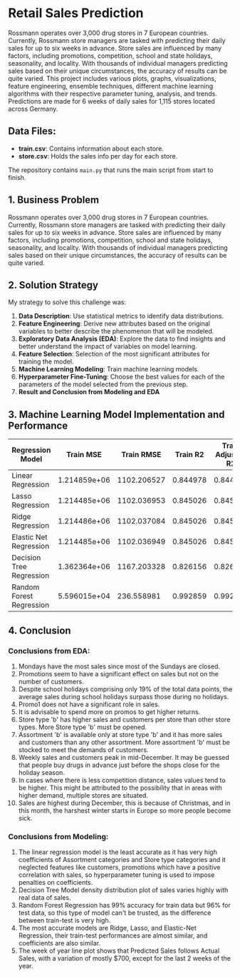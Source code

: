 # Retail Sales Prediction

Rossmann operates over 3,000 drug stores in 7 European countries. Currently, Rossmann store managers are tasked with predicting their daily sales for up to six weeks in advance. Store sales are influenced by many factors, including promotions, competition, school and state holidays, seasonality, and locality. With thousands of individual managers predicting sales based on their unique circumstances, the accuracy of results can be quite varied. This project includes various plots, graphs, visualizations, feature engineering, ensemble techniques, different machine learning algorithms with their respective parameter tuning, analysis, and trends. Predictions are made for 6 weeks of daily sales for 1,115 stores located across Germany.

## Data Files:

- **train.csv**: Contains information about each store.
- **store.csv**: Holds the sales info per day for each store.

The repository contains `main.py` that runs the main script from start to finish.

## 1. Business Problem

Rossmann operates over 3,000 drug stores in 7 European countries. Currently, Rossmann store managers are tasked with predicting their daily sales for up to six weeks in advance. Store sales are influenced by many factors, including promotions, competition, school and state holidays, seasonality, and locality. With thousands of individual managers predicting sales based on their unique circumstances, the accuracy of results can be quite varied.

## 2. Solution Strategy

My strategy to solve this challenge was:

1. **Data Description**: Use statistical metrics to identify data distributions.
2. **Feature Engineering**: Derive new attributes based on the original variables to better describe the phenomenon that will be modeled.
3. **Exploratory Data Analysis (EDA)**: Explore the data to find insights and better understand the impact of variables on model learning.
4. **Feature Selection**: Selection of the most significant attributes for training the model.
5. **Machine Learning Modeling**: Train machine learning models.
6. **Hyperparameter Fine-Tuning**: Choose the best values for each of the parameters of the model selected from the previous step.
7. **Result and Conclusion from Modeling and EDA**

## 3. Machine Learning Model Implementation and Performance

| Regression Model         | Train MSE | Train RMSE | Train R2 | Train Adjusted R2 | Test MSE    | Test RMSE   | Test R2   | Test Adjusted R2 |
|--------------------------|-----------|------------|----------|-------------------|-------------|-------------|-----------|------------------|
| Linear Regression        | 1.214859e+06 | 1102.206527 | 0.844978 | 0.844975          | 1.217627e+06 | 1103.461202 | 0.844943 | 0.844929         |
| Lasso Regression         | 1.214485e+06 | 1102.036953 | 0.845026 | 0.845012          | 1.217348e+06 | 1103.334986 | 0.844979 | 0.844965         |
| Ridge Regression         | 1.214486e+06 | 1102.037084 | 0.845026 | 0.845022          | 1.217348e+06 | 1103.335147 | 0.844979 | 0.844965         |
| Elastic Net Regression  | 1.214485e+06 | 1102.036949 | 0.845026 | 0.845022          | 1.217348e+06 | 1103.334982 | 0.844979 | 0.844965         |
| Decision Tree Regression| 1.362364e+06 | 1167.203328 | 0.826156 | 0.826152          | 1.367349e+06 | 1169.337164 | 0.825877 | 0.825861         |
| Random Forest Regression| 5.596015e+04 | 236.558981  | 0.992859 | 0.992859          | 3.200686e+05 | 565.746016  | 0.959241 | 0.959238         |

## 4. Conclusion

### Conclusions from EDA:
1. Mondays have the most sales since most of the Sundays are closed.
2. Promotions seem to have a significant effect on sales but not on the number of customers.
3. Despite school holidays comprising only 19% of the total data points, the average sales during school holidays surpass those during no holidays.
4. Promo1 does not have a significant role in sales.
5. It is advisable to spend more on promos to get higher returns.
6. Store type 'b' has higher sales and customers per store than other store types. More Store type 'b' must be opened.
7. Assortment 'b' is available only at store type 'b' and it has more sales and customers than any other assortment. More assortment 'b' must be stocked to meet the demands of customers.
8. Weekly sales and customers peak in mid-December. It may be guessed that people buy drugs in advance just before the shops close for the holiday season.
9. In cases where there is less competition distance, sales values tend to be higher. This might be attributed to the possibility that in areas with higher demand, multiple stores are situated.
10. Sales are highest during December, this is because of Christmas, and in this month, the harshest winter starts in Europe so more people become sick.

### Conclusions from Modeling:
1. The linear regression model is the least accurate as it has very high coefficients of Assortment categories and Store type categories and it neglected features like customers, promotions which have a positive correlation with sales, so hyperparameter tuning is used to impose penalties on coefficients.
2. Decision Tree Model density distribution plot of sales varies highly with real data of sales.
3. Random Forest Regression has 99% accuracy for train data but 96% for test data, so this type of model can't be trusted, as the difference between train-test is very high.
4. The most accurate models are Ridge, Lasso, and Elastic-Net Regression, their train-test performances are almost similar, and coefficients are also similar.
5. The week of year line plot shows that Predicted Sales follows Actual Sales, with a variation of mostly $700, except for the last 2 weeks of the year.
